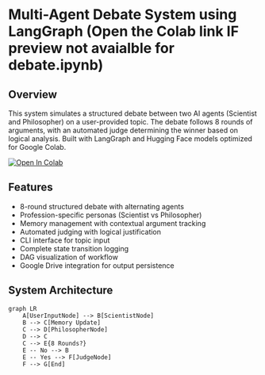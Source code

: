 # Multi-Agent Debate System using LangGraph (Open the Colab link IF preview not avaialble for debate.ipynb)

## Overview
This system simulates a structured debate between two AI agents (Scientist and Philosopher) on a user-provided topic. The debate follows 8 rounds of arguments, with an automated judge determining the winner based on logical analysis. Built with LangGraph and Hugging Face models optimized for Google Colab.

[![Open In Colab](https://colab.research.google.com/assets/colab-badge.svg)](https://colab.research.google.com/drive/1_lqvW1jg1kZVLkAPqwndJW2xwB43_1s8?usp=sharing)

## Features
- 8-round structured debate with alternating agents
- Profession-specific personas (Scientist vs Philosopher)
- Memory management with contextual argument tracking
- Automated judging with logical justification
- CLI interface for topic input
- Complete state transition logging
- DAG visualization of workflow
- Google Drive integration for output persistence

## System Architecture
```mermaid
graph LR
    A[UserInputNode] --> B[ScientistNode]
    B --> C[Memory Update]
    C --> D[PhilosopherNode]
    D --> C
    C --> E{8 Rounds?}
    E -- No --> B
    E -- Yes --> F[JudgeNode]
    F --> G[End]

